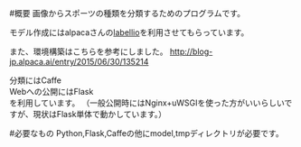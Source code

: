#概要
画像からスポーツの種類を分類するためのプログラムです。

モデル作成にはalpacaさんの[labellio](https://www.labell.io/)を利用させてもらっています。


また、環境構築はこちらを参考にしました。
http://blog-jp.alpaca.ai/entry/2015/06/30/135214

分類にはCaffe  
Webへの公開にはFlask  
を利用しています。 （一般公開時にはNginx+uWSGIを使った方がいいらしいですが、現状はFlask単体で動かしています。）


#必要なもの
Python,Flask,Caffeの他にmodel,tmpディレクトリが必要です。
